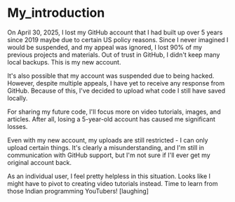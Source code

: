 # My_introduction
On April 30, 2025, I lost my GitHub account that I had built up over 5 years since 2019 maybe due to certain US policy reasons. Since I never imagined I would be suspended, and my appeal was ignored, I lost 90% of my previous projects and materials. Out of trust in GitHub, I didn't keep many local backups. This is my new account.

It's also possible that my account was suspended due to being hacked. However, despite multiple appeals, I have yet to receive any response from GitHub. Because of this, I've decided to upload what code I still have saved locally. 

For sharing my future code, I'll focus more on video tutorials, images, and articles. After all, losing a 5-year-old account has caused me significant losses.

Even with my new account, my uploads are still restricted - I can only upload certain things. It's clearly a misunderstanding, and I'm still in communication with GitHub support, but I'm not sure if I'll ever get my original account back. 

As an individual user, I feel pretty helpless in this situation. Looks like I might have to pivot to creating video tutorials instead. Time to learn from those Indian programming YouTubers! [laughing]
